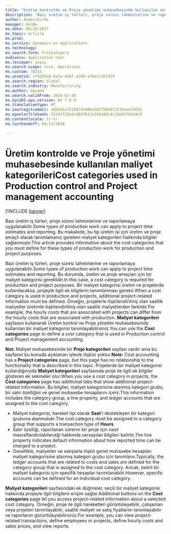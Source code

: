 ```yaml
---
title: "Üretim kontrolde ve Proje yönetimi muhasebesinde kullanılan maliyet kategorileri"
description: "Bazı üretim iş türleri, proje süresi tahminlerine ve raporlamaya uygulanabilir. Bu makalede, bu tip üretim işi için üretim ve proje amaçlı olarak tanımlamanız gereken maliyet kategorileri hakkında bilgiler sağlanmıştır."
author: AndersGirke
manager: AnnBe
ms.date: 06/20/2017
ms.topic: article
ms.prod: 
ms.service: dynamics-ax-applications
ms.technology: 
ms.search.form: ProjCategory
audience: Application User
ms.reviewer: yuyus
ms.search.scope: Core, Operations
ms.custom: 78253
ms.assetid: cfdd58a0-8afa-4a6f-a208-a76e2c162429
ms.search.region: Global
ms.search.industry: Manufacturing
ms.author: mguada
ms.search.validFrom: 2016-02-28
ms.dyn365.ops.version: AX 7.0.0
ms.translationtype: HT
ms.sourcegitcommit: a8b5a5af5108744406a3d2fb84d7151baea2481b
ms.openlocfilehash: 53141f29cdcd847611e1b6a8dc4c2ded1f09a9c9
ms.contentlocale: tr-tr
ms.lasthandoff: 04/13/2018

---
```


# <a name="cost-categories-used-in-production-control-and-project-management-accounting"></a><span data-ttu-id="67dbb-104">Üretim kontrolde ve Proje yönetimi muhasebesinde kullanılan maliyet kategorileri</span><span class="sxs-lookup"><span data-stu-id="67dbb-104">Cost categories used in Production control and Project management accounting</span></span>

[!INCLUDE [banner](../includes/banner.md)]

<span data-ttu-id="67dbb-105">Bazı üretim iş türleri, proje süresi tahminlerine ve raporlamaya uygulanabilir.</span><span class="sxs-lookup"><span data-stu-id="67dbb-105">Some types of production work can apply to project time estimates and reporting.</span></span> <span data-ttu-id="67dbb-106">Bu makalede, bu tip üretim işi için üretim ve proje amaçlı olarak tanımlamanız gereken maliyet kategorileri hakkında bilgiler sağlanmıştır.</span><span class="sxs-lookup"><span data-stu-id="67dbb-106">This article provides information about the cost categories that you must define for these types of production work for production and project purposes.</span></span>

<span data-ttu-id="67dbb-107">Bazı üretim iş türleri, proje süresi tahminlerine ve raporlamaya uygulanabilir.</span><span class="sxs-lookup"><span data-stu-id="67dbb-107">Some types of production work can apply to project time estimates and reporting.</span></span> <span data-ttu-id="67dbb-108">Bu durumda, üretim ve proje amaçları için bir maliyet kategorisi gereklidir.</span><span class="sxs-lookup"><span data-stu-id="67dbb-108">In this case, a cost category is required for production and project purposes.</span></span> <span data-ttu-id="67dbb-109">Bir maliyet kategorisi üretim ve projelerde kullanılacaksa, projeyle ilgili ek bilgilerin tanımlanması gerekir.</span><span class="sxs-lookup"><span data-stu-id="67dbb-109">When a cost category is used in production and projects, additional project-related information must be defined.</span></span> <span data-ttu-id="67dbb-110">Örneğin, projelerle ilişkilendirilmiş olan saatlik maliyetler üretimle ilişkilendirilmiş olan saatlik maliyetlerden farklıdır.</span><span class="sxs-lookup"><span data-stu-id="67dbb-110">For example, the hourly costs that are associated with projects can differ from the hourly costs that are associated with production.</span></span> <span data-ttu-id="67dbb-111">**Maliyet kategorileri** sayfasını kullanarak Üretim kontrol ve Proje yönetim muhasebesinde kullanılan bir maliyet kategorisi tanımlayabilirsiniz.</span><span class="sxs-lookup"><span data-stu-id="67dbb-111">You can use the **Cost categories** page to define a cost category that is used in Production control and Project management accounting.</span></span> 

<span data-ttu-id="67dbb-112">**Not:** Maliyet muhasebesinde bir **Proje kategorileri** sayfası vardır ama bu sayfanın bu konuda açıklanan işlevle ilişkisi yoktur.</span><span class="sxs-lookup"><span data-stu-id="67dbb-112">**Note:** Cost accounting has a **Project categories** page, but this page has no relationship to the functionality that is described in this topic.</span></span> <span data-ttu-id="67dbb-113">Projelerde bir maliyet kategorisi kullandığınızda **Maliyet kategorileri** sayfasında proje ile ilgili ek bilgiler gösteren ek sekmeler olur.</span><span class="sxs-lookup"><span data-stu-id="67dbb-113">When you use a cost category in projects, the **Cost categories** page has additional tabs that show additional project-related information.</span></span> <span data-ttu-id="67dbb-114">Bu bilgiler, maliyet kategorisine atanmış kategori grubu, bir satır özelliğini ve genel muhasebe hesaplarını içerir.</span><span class="sxs-lookup"><span data-stu-id="67dbb-114">This information includes the category group, a line property, and ledger accounts that are assigned to the cost category.</span></span>

-   <span data-ttu-id="67dbb-115">Maliyet kategorisi, hareket tipi olarak **Saat**'i destekleyen bir kategori grubuna atanmalıdır.</span><span class="sxs-lookup"><span data-stu-id="67dbb-115">The cost category must be assigned to a category group that supports a transaction type of **Hours**.</span></span>
-   <span data-ttu-id="67dbb-116">Satır özelliği, raporlanan sürenin bir proje için nasıl masraflandırılabileceği hakkında varsayılan bilgileri belirtir.</span><span class="sxs-lookup"><span data-stu-id="67dbb-116">The line property indicates default information about how reported time can be charged to a project.</span></span>
-   <span data-ttu-id="67dbb-117">Genellikle, maliyetler ve satışlarla ilişkili genel muhasebe hesapları maliyet kategorisine atanmış kategori grubu için tanımlanır.</span><span class="sxs-lookup"><span data-stu-id="67dbb-117">Typically, the ledger accounts that are related to costs and sales are defined for the category group that is assigned to the cost category.</span></span> <span data-ttu-id="67dbb-118">Ancak, belirli bir maliyet kategorisi için spesifik hesaplar tanımlanabilir.</span><span class="sxs-lookup"><span data-stu-id="67dbb-118">However, specific accounts can be defined for an individual cost category.</span></span>

<span data-ttu-id="67dbb-119">**Maliyet kategorileri** sayfasındaki ek düğmeler, seçili bir maliyet kategorisi hakkında projeyle ilgili bilgilere erişim sağlar.</span><span class="sxs-lookup"><span data-stu-id="67dbb-119">Additional buttons on the **Cost categories** page let you access project-related information about a selected cost category.</span></span> <span data-ttu-id="67dbb-120">Örneğin, proje ile ilgili hareketleri görüntüleyebilir, çalışanları veya projeleri tanımlayabilir, saatlik maliyet ve satış fiyatlarını tanımlayabilir ve raporlarını görüntüleyebilirsiniz.</span><span class="sxs-lookup"><span data-stu-id="67dbb-120">For example, you can view project-related transactions, define employees or projects, define hourly costs and sales prices, and view reports.</span></span>




